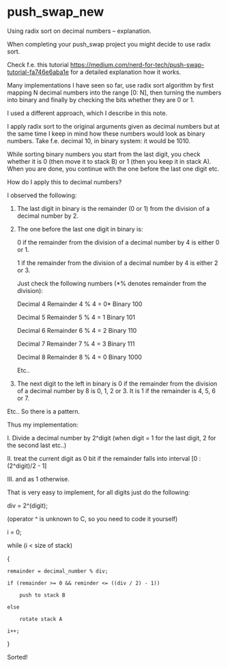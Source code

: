 # push_swap_new
Using radix sort on decimal numbers – explanation.

When completing your push_swap project you might decide to use radix sort. 

Check f.e. this tutorial <https://medium.com/nerd-for-tech/push-swap-tutorial-fa746e6aba1e> for a detailed explanation how it works. 

Many implementations I have seen so far, use radix sort algorithm by first mapping N decimal numbers into the range [0: N], then turning the numbers into binary and finally by checking the bits whether they are 0 or 1.

I used a different approach, which I describe in this note.

I apply radix sort to the original arguments given as decimal numbers but at the same time I keep in mind how these numbers would look as binary numbers. Take f.e. decimal 10, in binary system: it would be 1010.

While sorting binary numbers you start from the last digit, you check whether it is 0 (then move it to stack B) or 1 (then you keep it in stack A). When you are done, you continue with the one before the last one digit etc.

How do I apply this to decimal numbers?

I observed the following:

1. The last digit in binary is the remainder (0 or 1) from the division of a decimal number by 2.
2. The one before the last one digit in binary is:
   
   0 if the remainder from the division of a decimal number by 4 is either 0 or 1.
   
   1 if the remainder from the division of a decimal number by 4 is either 2 or 3. 

	Just check the following numbers (*% denotes remainder from the division): 

	Decimal 4   Remainder 4 % 4 = 0*   	Binary 100  

	Decimal 5   Remainder 5 % 4 = 1 	  Binary 101  

	Decimal 6   Remainder 6 % 4 = 2 	  Binary 110  

	Decimal 7   Remainder 7 % 4 = 3 	  Binary 111  

	Decimal 8   Remainder 8 % 4 = 0 	  Binary 1000
	
	Etc..

3. The next digit to the left in binary is 0 if the remainder from the division of a decimal number by 8 is 0, 1, 2 or 3. It is 1 if the remainder is 4, 5,  6 or 7.

Etc.. So there is a pattern. 

Thus my implementation: 

I. Divide a decimal number by 2^digit (when digit = 1 for the last digit, 2 for the second last etc..) 

II. treat the current digit as 0 bit if the remainder falls into interval [0 : (2^digit)/2 - 1] 

III. and as 1 otherwise.

That is very easy to implement, for all digits just do the following:

div = 2^(digit);

(operator ^ is unknown to C, so you need to code it yourself) 

i = 0; 

while (i < size of stack)

{

	remainder = decimal_number % div;

	if (remainder >= 0 && reminder <= ((div / 2) - 1))

		push to stack B

	else

		rotate stack A

	i++;

}

Sorted!
